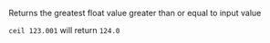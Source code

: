 Returns the greatest float value greater than or equal to input value

`ceil 123.001` will return `124.0`